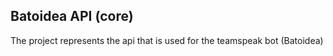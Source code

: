 ## Batoidea API (core)

The project represents the api that is used for the teamspeak bot (Batoidea)

